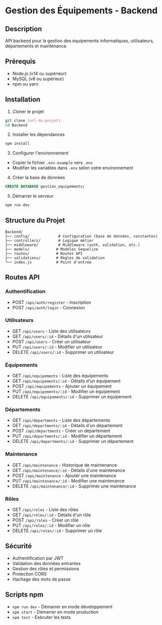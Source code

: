 # Gestion des Équipements - Backend

## Description
API backend pour la gestion des équipements informatiques, utilisateurs, départements et maintenance.

## Prérequis
- Node.js (v14 ou supérieur)
- MySQL (v8 ou supérieur)
- npm ou yarn

## Installation

1. Cloner le projet
```bash
git clone [url-du-projet]
cd Backend
```

2. Installer les dépendances
```bash
npm install
```

3. Configurer l'environnement
- Copier le fichier `.env.example` vers `.env`
- Modifier les variables dans `.env` selon votre environnement

4. Créer la base de données
```sql
CREATE DATABASE gestion_equipements;
```

5. Démarrer le serveur
```bash
npm run dev
```

## Structure du Projet

```
Backend/
├── config/             # Configuration (base de données, constantes)
├── controllers/        # Logique métier
├── middleware/         # Middleware (auth, validation, etc.)
├── models/            # Modèles Sequelize
├── routes/            # Routes API
├── validations/       # Règles de validation
└── index.js           # Point d'entrée
```

## Routes API

### Authentification
- POST `/api/auth/register` - Inscription
- POST `/api/auth/login` - Connexion

### Utilisateurs
- GET `/api/users` - Liste des utilisateurs
- GET `/api/users/:id` - Détails d'un utilisateur
- POST `/api/users` - Créer un utilisateur
- PUT `/api/users/:id` - Modifier un utilisateur
- DELETE `/api/users/:id` - Supprimer un utilisateur

### Équipements
- GET `/api/equipements` - Liste des équipements
- GET `/api/equipements/:id` - Détails d'un équipement
- POST `/api/equipements` - Ajouter un équipement
- PUT `/api/equipements/:id` - Modifier un équipement
- DELETE `/api/equipements/:id` - Supprimer un équipement

### Départements
- GET `/api/departments` - Liste des départements
- GET `/api/departments/:id` - Détails d'un département
- POST `/api/departments` - Créer un département
- PUT `/api/departments/:id` - Modifier un département
- DELETE `/api/departments/:id` - Supprimer un département

### Maintenance
- GET `/api/maintenance` - Historique de maintenance
- GET `/api/maintenance/:id` - Détails d'une maintenance
- POST `/api/maintenance` - Ajouter une maintenance
- PUT `/api/maintenance/:id` - Modifier une maintenance
- DELETE `/api/maintenance/:id` - Supprimer une maintenance

### Rôles
- GET `/api/roles` - Liste des rôles
- GET `/api/roles/:id` - Détails d'un rôle
- POST `/api/roles` - Créer un rôle
- PUT `/api/roles/:id` - Modifier un rôle
- DELETE `/api/roles/:id` - Supprimer un rôle

## Sécurité
- Authentification par JWT
- Validation des données entrantes
- Gestion des rôles et permissions
- Protection CORS
- Hachage des mots de passe

## Scripts npm
- `npm run dev` - Démarrer en mode développement
- `npm start` - Démarrer en mode production
- `npm test` - Exécuter les tests
